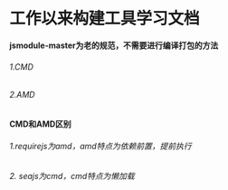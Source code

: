 # 工作以来构建工具学习文档

**jsmodule-master为老的规范，不需要进行编译打包的方法**


###### 1.CMD  
###### 2.AMD  

**CMD和AMD区别**

###### 1.requirejs为amd，amd特点为依赖前置，提前执行
###### 2. seajs为cmd，cmd特点为懒加载

